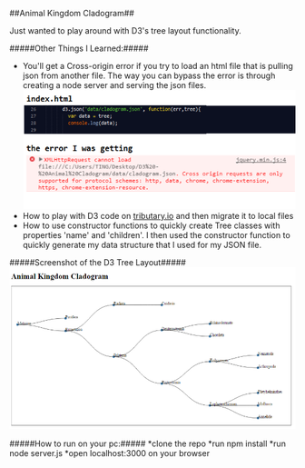##Animal Kingdom Cladogram##

Just wanted to play around with D3's tree layout functionality. 


#####Other Things I Learned:#####
* You'll get a Cross-origin error if you try to load an html file that is pulling json from another file. The way you can bypass the error is through creating a node server and serving the json files. 
![picture alt](img/error.png)
* How to play with D3 code on [tributary.io](http://tributary.io/inlet/0429b94a2e3ebccb5c30) and then migrate it to local files
* How to use constructor functions to quickly create Tree classes with properties 'name' and 'children'. I then used the constructor function to quickly generate my data structure that I used for my JSON file. 


#####Screenshot of the D3 Tree Layout#####
![picture alt](/img/cladogram.png)

#####How to run on your pc:#####
*clone the repo 
*run npm install
*run node server.js
*open localhost:3000 on your browser